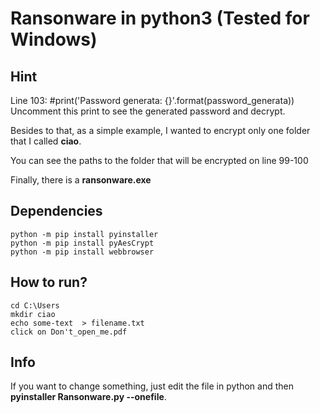 # Ransonware in python3 (Tested for Windows)

## Hint

Line 103: #print('Password generata: {}'.format(password_generata))
Uncomment this print to see the generated password and decrypt. 

Besides to that, as a simple example, I wanted to encrypt only one folder that I called **ciao**.

You can see the paths to the folder that will be encrypted on line 99-100

Finally, there is a **ransonware.exe**


## Dependencies

```
python -m pip install pyinstaller
python -m pip install pyAesCrypt
python -m pip install webbrowser
```

## How to run?

```
cd C:\Users
mkdir ciao
echo some-text  > filename.txt
click on Don't_open_me.pdf
```
## Info

If you want to change something, just edit the file in python and then **pyinstaller Ransonware.py --onefile**.
